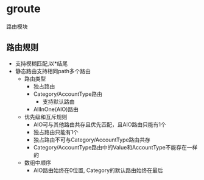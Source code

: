 # groute

路由模块

## 路由规则

- 支持模糊匹配,以*结尾
- 静态路由支持相同path多个路由
  - 路由类型
    - 独占路由
    - Category/AccountType路由
      - 支持默认路由
    - AllInOne(AIO)路由
  - 优先级和互斥规则
    - AIO可与其他路由共存且优先匹配，且AIO路由只能有1个
    - 独占路由只能有1个
    - 独占路由不可与Category/AccountType路由共存
    - Category/AccountType路由中的Value和AccountType不能存在一样的
  - 数组中顺序
    - AIO路由始终在0位置, Category的默认路由始终在最后

